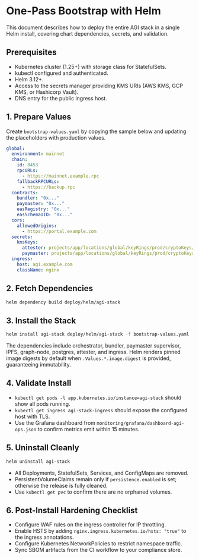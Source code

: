 # One-Pass Bootstrap with Helm

This document describes how to deploy the entire AGI stack in a single Helm install, covering chart dependencies, secrets, and validation.

## Prerequisites

- Kubernetes cluster (1.25+) with storage class for StatefulSets.
- kubectl configured and authenticated.
- Helm 3.12+.
- Access to the secrets manager providing KMS URIs (AWS KMS, GCP KMS, or Hashicorp Vault).
- DNS entry for the public ingress host.

## 1. Prepare Values

Create `bootstrap-values.yaml` by copying the sample below and updating the placeholders with production values.

```yaml
global:
  environment: mainnet
  chain:
    id: 8453
    rpcURLs:
      - https://mainnet.example.rpc
    fallbackRPCURLs:
      - https://backup.rpc
  contracts:
    bundler: "0x..."
    paymaster: "0x..."
    easRegistry: "0x..."
    easSchemaUID: "0x..."
  cors:
    allowedOrigins:
      - https://portal.example.com
  secrets:
    kmsKeys:
      attester: projects/app/locations/global/keyRings/prod/cryptoKeys/attester
      paymaster: projects/app/locations/global/keyRings/prod/cryptoKeys/paymaster
  ingress:
    host: agi.example.com
    className: nginx
```

## 2. Fetch Dependencies

```bash
helm dependency build deploy/helm/agi-stack
```

## 3. Install the Stack

```bash
helm install agi-stack deploy/helm/agi-stack -f bootstrap-values.yaml
```

The dependencies include orchestrator, bundler, paymaster supervisor, IPFS, graph-node, postgres, attester, and ingress. Helm renders pinned image digests by default when `.Values.*.image.digest` is provided, guaranteeing immutability.

## 4. Validate Install

- `kubectl get pods -l app.kubernetes.io/instance=agi-stack` should show all pods running.
- `kubectl get ingress agi-stack-ingress` should expose the configured host with TLS.
- Use the Grafana dashboard from `monitoring/grafana/dashboard-agi-ops.json` to confirm metrics emit within 15 minutes.

## 5. Uninstall Cleanly

```bash
helm uninstall agi-stack
```

- All Deployments, StatefulSets, Services, and ConfigMaps are removed.
- PersistentVolumeClaims remain only if `persistence.enabled` is set; otherwise the release is fully cleaned.
- Use `kubectl get pvc` to confirm there are no orphaned volumes.

## 6. Post-Install Hardening Checklist

- Configure WAF rules on the ingress controller for IP throttling.
- Enable HSTS by adding `nginx.ingress.kubernetes.io/hsts: "true"` to the ingress annotations.
- Configure Kubernetes NetworkPolicies to restrict namespace traffic.
- Sync SBOM artifacts from the CI workflow to your compliance store.
